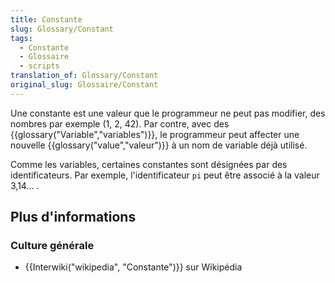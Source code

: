 ```yaml
---
title: Constante
slug: Glossary/Constant
tags:
  - Constante
  - Glossaire
  - scripts
translation_of: Glossary/Constant
original_slug: Glossaire/Constant
---
```

Une constante est une valeur que le programmeur ne peut pas modifier, des nombres par exemple (1, 2, 42). Par contre, avec des {{glossary("Variable","variables")}}, le programmeur peut affecter une nouvelle {{glossary("value","valeur")}} à un nom de variable déjà utilisé.

Comme les variables, certaines constantes sont désignées par des identificateurs. Par exemple, l'identificateur `pi` peut être associé à la valeur 3,14... .

## Plus d'informations

### Culture générale

- {{Interwiki("wikipedia", "Constante")}} sur Wikipédia
